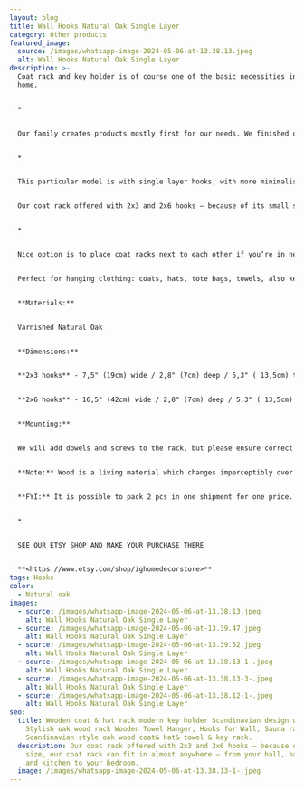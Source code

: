 ```yaml
---
layout: blog
title: Wall Hooks Natural Oak Single Layer
category: Other products
featured_image:
  source: /images/whatsapp-image-2024-05-06-at-13.38.13.jpeg
  alt: Wall Hooks Natural Oak Single Layer
description: >-
  Coat rack and key holder is of course one of the basic necessities in any
  home.


  *


  Our family creates products mostly first for our needs. We finished our house 5 years ago and we produced everything for our house interior in our carpentry. Starting from windows, doors, continuing with kitchen, living room, bedroom, bathroom, furniture, furniture for our kids, our pets furniture and every piece for home decoration. 


  *


  This particular model is with single layer hooks, with more minimalistic look. But if you are looking for more hooks see our other listings.


  Our coat rack offered with 2x3 and 2x6 hooks – because of its small size, our coat rack can fit in almost anywhere – from your hall, bathroom, and kitchen to your bedroom.


  *


  Nice option is to place coat racks next to each other if you’re in need of more space for your clothes or one above the other and use smaller one for keys.


  Perfect for hanging clothing: coats, hats, tote bags, towels, also keys, use to put sun glasses or mail, etc. or have it as a tasty wall decoration when not in use.


  **Materials:**


  Varnished Natural Oak


  **Dimensions:**


  **2x3 hooks** - 7,5" (19cm) wide / 2,8" (7cm) deep / 5,3" ( 13,5cm) tall


  **2x6 hooks** - 16,5" (42cm) wide / 2,8" (7cm) deep / 5,3" ( 13,5cm) tall


  **Mounting:**


  We will add dowels and screws to the rack, but please ensure correct dowels & screws are used to mount rack to your specific wall. Load capacity will vary depending on dowels & screws.


  **Note:** Wood is a living material which changes imperceptibly over time. All wood reacts to sunlight, humidity, temperature & can vary in grain pattern & colouration.


  **FYI:** It is possible to pack 2 pcs in one shipment for one price.


  *


  SEE OUR ETSY SHOP AND MAKE YOUR PURCHASE THERE


  **<https://www.etsy.com/shop/ighomedecorstore>**
tags: Hooks
color:
  - Natural oak
images:
  - source: /images/whatsapp-image-2024-05-06-at-13.38.13.jpeg
    alt: Wall Hooks Natural Oak Single Layer
  - source: /images/whatsapp-image-2024-05-06-at-13.39.47.jpeg
    alt: Wall Hooks Natural Oak Single Layer
  - source: /images/whatsapp-image-2024-05-06-at-13.39.52.jpeg
    alt: Wall Hooks Natural Oak Single Layer
  - source: /images/whatsapp-image-2024-05-06-at-13.38.13-1-.jpeg
    alt: Wall Hooks Natural Oak Single Layer
  - source: /images/whatsapp-image-2024-05-06-at-13.38.13-3-.jpeg
    alt: Wall Hooks Natural Oak Single Layer
  - source: /images/whatsapp-image-2024-05-06-at-13.38.12-1-.jpeg
    alt: Wall Hooks Natural Oak Single Layer
seo:
  title: Wooden coat & hat rack modern key holder Scandinavian design wall hooks
    Stylish oak wood rack Wooden Towel Hanger, Hooks for Wall, Sauna rack Solid
    Scandinavian style oak wood coat& hat& towel & key rack.
  description: Our coat rack offered with 2x3 and 2x6 hooks – because of its small
    size, our coat rack can fit in almost anywhere – from your hall, bathroom,
    and kitchen to your bedroom.
  image: /images/whatsapp-image-2024-05-06-at-13.38.13-1-.jpeg
---
```

